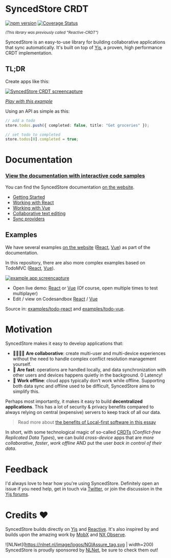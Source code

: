 # SyncedStore CRDT

[![npm version](https://badge.fury.io/js/%40syncedstore%2Fcore.svg)](https://badge.fury.io/js/%40syncedstore%2Fcore) [![Coverage Status](https://coveralls.io/repos/github/YousefED/SyncedStore/badge.svg?branch=main)](https://coveralls.io/github/YousefED/SyncedStore?branch=main)

<small><i>(This library was previously called "Reactive-CRDT")</i></small>

SyncedStore is an easy-to-use library for building collaborative applications that sync automatically. It's built on top of [Yjs](https://github.com/yjs/yjs), a proven, high performance CRDT implementation.

## TL;DR

Create apps like this:

[![SyncedStore CRDT screencapture](https://raw.githubusercontent.com/YousefED/syncedstore/main/syncedstore-2.gif)](https://syncedstore.org/docs/react)

_[Play with this example](https://syncedstore.org/docs/react)_

Using an API as simple as this:

```typescript
// add a todo
store.todos.push({ completed: false, title: "Get groceries" });

// set todo to completed
store.todos[0].completed = true;
```

# Documentation

### [View the documentation with interactive code samples](https://syncedstore.org/docs/)

You can find the SyncedStore documentation
[on the website](https://syncedstore.org/).

- [Getting Started](https://syncedstore.org/docs/basics/installation)
- [Working with React](https://syncedstore.org/docs/react)
- [Working with Vue](https://syncedstore.org/docs/vue)
- [Collaborative text editing](https://syncedstore.org/docs/advanced/richtext)
- [Sync providers](https://syncedstore.org/docs/sync-providers)

## Examples

We have several examples [on the website](https://syncedstore.org/) ([React](https://syncedstore.org/docs/react), [Vue](https://syncedstore.org/docs/vue)) as part of the documentation.

In this repository, there are also more complex examples based on TodoMVC ([React](https://github.com/YousefED/syncedstore/tree/main/examples/todo-react), [Vue](https://github.com/YousefED/syncedstore/tree/main/examples/todo-vue)).

[![example app screencapture](https://raw.githubusercontent.com/YousefED/syncedstore/main/syncedstore.gif)](https://github.com/YousefED/syncedstore/tree/main/examples/)

- Open live demo: [React](https://ze3vo.csb.app/) or [Vue](https://uie1c.csb.app/) (Of course, open multiple times to test multiplayer)
- Edit / view on Codesandbox [React](https://codesandbox.io/s/todo-react-ze3vo) / [Vue](https://codesandbox.io/s/todo-vue-uie1c)

Source in: [examples/todo-react](https://github.com/YousefED/syncedstore/tree/main/examples/todo-react) and [examples/todo-vue](https://github.com/YousefED/syncedstore/tree/main/examples/todo-vue).

# Motivation

SyncedStore makes it easy to develop applications that:

- 👨‍👩‍👧‍👦 **Are collaborative**: create multi-user and multi-device experiences without the need to handle complex conflict resolution management yourself.
- 🚀 **Are fast**: operations are handled locally, and data synchronization with other users and devices happens quietly in the background. 0 Latency!
- 🔗 **Work offline**: cloud apps typically don’t work while offline. Supporting both data sync and offline used to be difficult, SyncedStore aims to simplify this.

Perhaps most importantly, it makes it easy to build **decentralized applications**. This has a lot of security & privacy benefits compared to always relying on central (expensive) servers to keep track of all our data.

> Read more about [the benefits of Local-first software in this essay](https://www.inkandswitch.com/local-first.html)

In short, with some technological magic of so-called [CRDTs](https://crdt.tech/) (_Conflict-free Replicated Data Types_), we can build _cross-device_ apps that are _more collaborative_, _faster_, _work offline_ AND put the user _back in control of their data_.

# Feedback

I'd always love to hear how you're using SyncedStore. Definitely open an issue if you need help, get in touch via [Twitter](https://www.twitter.com/yousefed), or join the discussion in the [Yjs forums](https://discuss.yjs.dev/).

# Credits ❤️

SyncedStore builds directly on [Yjs](https://github.com/yjs/yjs) and [Reactive](https://www.github.com/yousefed/reactive). It's also inspired by and builds upon the amazing work by [MobX](https://mobx.js.org/) and [NX Observe](https://github.com/nx-js/observer-util).

![NLNet](https://nlnet.nl/image/logos/NGIAssure_tag.svg | width=200) SyncedStore is proudly sponsored by [NLNet](https://nlnet.nl), be sure to check them out!
